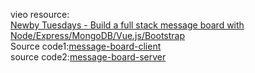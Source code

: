 vieo resource:  
[Newby Tuesdays - Build a full stack message board with Node/Express/MongoDB/Vue.js/Bootstrap](https://www.youtube.com/watch?v=2xIoWm08SBM&list=PLul9aZOSt5CPetBw-Nl_6PzdgG-bBYL75&index=4&ab_channel=CodingGarden)  
Source code1:[message-board-client](https://github.com/CodingGarden/message-board-client)    
source code2:[message-board-server](https://github.com/CodingGarden/message-board-server) 

